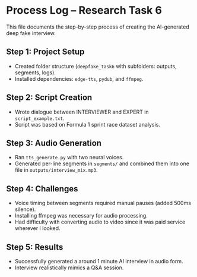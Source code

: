 # Process Log – Research Task 6

This file documents the step-by-step process of creating the AI-generated deep fake interview.

## Step 1: Project Setup
- Created folder structure (`deepfake_task6` with subfolders: outputs, segments, logs).
- Installed dependencies: `edge-tts`, `pydub`, and `ffmpeg`.

## Step 2: Script Creation
- Wrote dialogue between INTERVIEWER and EXPERT in `script_example.txt`.
- Script was based on Formula 1 sprint race dataset analysis.

## Step 3: Audio Generation
- Ran `tts_generate.py` with two neural voices.
- Generated per-line segments in `segments/` and combined them into one file in `outputs/interview_mix.mp3`.

## Step 4: Challenges
- Voice timing between segments required manual pauses (added 500ms silence).
- Installing ffmpeg was necessary for audio processing.
- Had difficulty with converting audio to video since it was paid service wherever I looked.

## Step 5: Results
- Successfully generated a around 1 minute AI interview in audio form.
- Interview realistically mimics a Q&A session.



